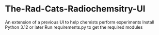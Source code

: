 # The-Rad-Cats-Radiochemsitry-UI
An extension of a previous UI to help chemists perform experiments
Install Python 3.12 or later
Run requirements.py to get the required modules
